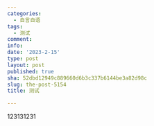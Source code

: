 ```yaml
---
categories:
  - 自言自语
tags:
  - 测试
comment: 
info: 
date: '2023-2-15'
type: post
layout: post
published: true
sha: 52dbd12949c889660d6b3c337b6144be3a82d98c
slug: the-post-5154
title: 测试

---
```

123131231